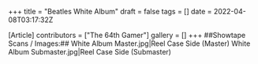 +++
title = "Beatles White Album"
draft = false
tags = []
date = 2022-04-08T03:17:32Z

[Article]
contributors = ["The 64th Gamer"]
gallery = []
+++
##Showtape Scans / Images:##
<gallery>
White Album Master.jpg|Reel Case Side (Master)
White Album Submaster.jpg|Reel Case Side (Submaster)
</gallery>